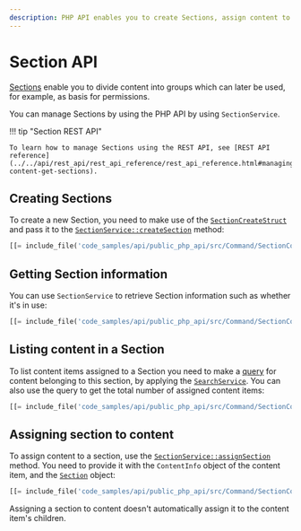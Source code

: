 ```yaml
---
description: PHP API enables you to create Sections, assign content to them, and get various information about the Section.
---
```


# Section API

[Sections](sections.md) enable you to divide content into groups
which can later be used, for example, as basis for permissions.

You can manage Sections by using the PHP API by using `SectionService`.

!!! tip "Section REST API"

    To learn how to manage Sections using the REST API, see [REST API reference](../../api/rest_api/rest_api_reference/rest_api_reference.html#managing-content-get-sections).

## Creating Sections

To create a new Section, you need to make use of the [`SectionCreateStruct`](../../api/php_api/php_api_reference/classes/Ibexa-Contracts-Core-Repository-Values-Content-SectionCreateStruct.html)
and pass it to the [`SectionService::createSection`](../../api/php_api/php_api_reference/classes/Ibexa-Contracts-Core-Repository-SectionService.html#method_createSection) method:

``` php 
[[= include_file('code_samples/api/public_php_api/src/Command/SectionCommand.php', 58, 62) =]]
```

## Getting Section information

You can use `SectionService` to retrieve Section information such as whether it's in use:

``` php
[[= include_file('code_samples/api/public_php_api/src/Command/SectionCommand.php', 76, 81) =]]
```

## Listing content in a Section

To list content items assigned to a Section you need to make a [query](search_api.md)
for content belonging to this section, by applying the [`SearchService`](../../api/php_api/php_api_reference/classes/Ibexa-Contracts-Core-Repository-SearchService.html).
You can also use the query to get the total number of assigned content items:

``` php
[[= include_file('code_samples/api/public_php_api/src/Command/SectionCommand.php', 69, 75) =]][[= include_file('code_samples/api/public_php_api/src/Command/SectionCommand.php', 82, 86) =]]
```

## Assigning section to content

To assign content to a section, use the [`SectionService::assignSection`](../../api/php_api/php_api_reference/classes/Ibexa-Contracts-Core-Repository-SectionService.html#method_assignSection) method.
You need to provide it with the `ContentInfo` object of the content item, and the [`Section`](../../api/php_api/php_api_reference/classes/Ibexa-Contracts-Core-Repository-Values-Content-Section.html) object:

``` php
[[= include_file('code_samples/api/public_php_api/src/Command/SectionCommand.php', 64, 67) =]]
```

Assigning a section to content doesn't automatically assign it to the content item's children.
